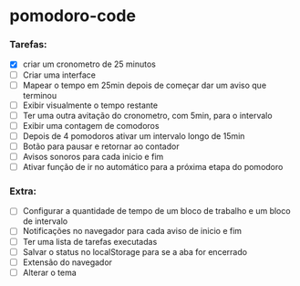 # pomodoro-code

### Tarefas:

- [X] criar um cronometro de 25 minutos
- [ ] Criar uma interface
- [ ] Mapear o tempo em 25min depois de começar dar um aviso que terminou
- [ ] Exibir visualmente o tempo restante
- [ ] Ter uma outra avitação do cronometro, com 5min, para o intervalo
- [ ] Exibir uma contagem de comodoros
- [ ] Depois de 4 pomodoros ativar um intervalo  longo de 15min
- [ ] Botão para pausar e retornar ao contador
- [ ] Avisos sonoros para cada inicio e fim
- [ ] Ativar função de ir no automático para a próxima etapa do pomodoro

### Extra:

- [ ] Configurar a quantidade de tempo de um bloco de trabalho e um bloco de intervalo
- [ ] Notificações no navegador  para cada aviso de inicio e fim
- [ ] Ter uma lista de tarefas executadas
- [ ] Salvar o status no localStorage para se a aba for encerrado
- [ ] Extensão do navegador
- [ ] Alterar o tema